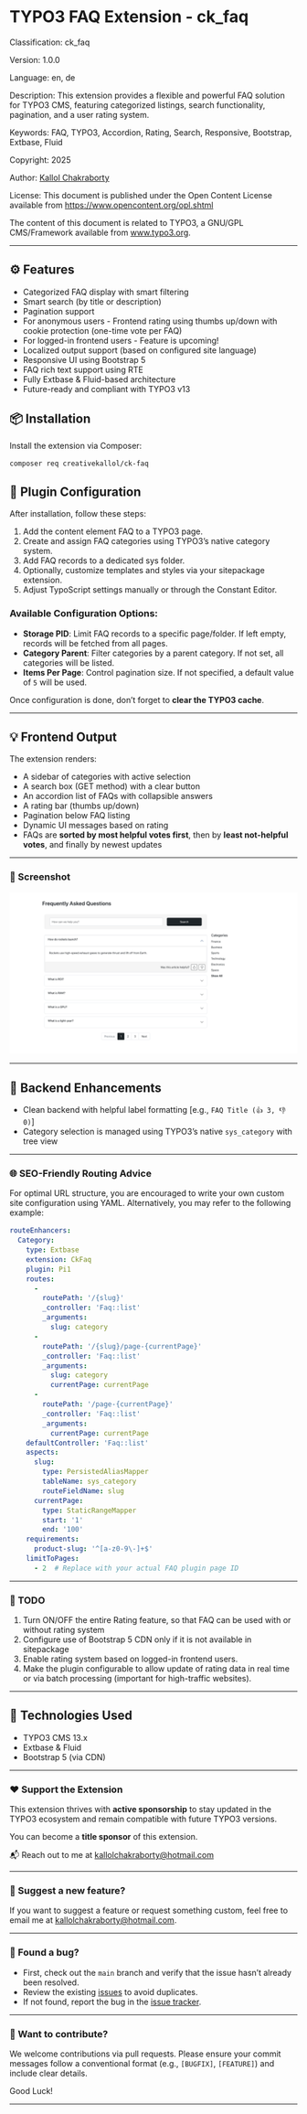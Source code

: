 # TYPO3 FAQ Extension - ck_faq

Classification: ck_faq

Version: 1.0.0

Language: en, de

Description: This extension provides a flexible and powerful FAQ solution for TYPO3 CMS, featuring categorized listings, search functionality, pagination, and a user rating system.

Keywords: FAQ, TYPO3, Accordion, Rating, Search, Responsive, Bootstrap, Extbase, Fluid

Copyright: 2025

Author: [Kallol Chakraborty](https://my.typo3.org/u/creativekallol)

License: This document is published under the Open Content License available from https://www.opencontent.org/opl.shtml

The content of this document is related to TYPO3, a GNU/GPL CMS/Framework available from www.typo3.org.

---
## ⚙️ Features

* Categorized FAQ display with smart filtering
* Smart search (by title or description)
* Pagination support
* For anonymous users - Frontend rating using thumbs up/down with cookie protection (one-time vote per FAQ)
* For logged-in frontend users - Feature is upcoming!
* Localized output support (based on configured site language)
* Responsive UI using Bootstrap 5
* FAQ rich text support using RTE
* Fully Extbase & Fluid-based architecture
* Future-ready and compliant with TYPO3 v13

## 📦 Installation

Install the extension via Composer:

```bash
composer req creativekallol/ck-faq
```

## 📌 Plugin Configuration

After installation, follow these steps:

1.	Add the content element FAQ to a TYPO3 page.
2.	Create and assign FAQ categories using TYPO3’s native category system.
3.	Add FAQ records to a dedicated sys folder.
4.	Optionally, customize templates and styles via your sitepackage extension.
5.	Adjust TypoScript settings manually or through the Constant Editor.

### Available Configuration Options:

- **Storage PID**: Limit FAQ records to a specific page/folder. If left empty, records will be fetched from all pages.
- **Category Parent**: Filter categories by a parent category. If not set, all categories will be listed.
- **Items Per Page**: Control pagination size. If not specified, a default value of `5` will be used.

Once configuration is done, don’t forget to **clear the TYPO3 cache**.

---

## 💡 Frontend Output

The extension renders:

- A sidebar of categories with active selection
- A search box (GET method) with a clear button
- An accordion list of FAQs with collapsible answers
- A rating bar (thumbs up/down)
- Pagination below FAQ listing
- Dynamic UI messages based on rating
- FAQs are **sorted by most helpful votes first**, then by **least not-helpful votes**, and finally by newest updates

---

### 📸 Screenshot

![FAQ Extension Frontend](Documentation/Images/faq-preview.png)

---

## 🧪 Backend Enhancements

- Clean backend with helpful label formatting [e.g., `FAQ Title (👍 3, 👎 0)`]
- Category selection is managed using TYPO3’s native `sys_category` with tree view

---

### 🌐 SEO-Friendly Routing Advice

For optimal URL structure, you are encouraged to write your own custom site configuration using YAML. Alternatively, you may refer to the following example:

```yaml
routeEnhancers:
  Category:
    type: Extbase
    extension: CkFaq
    plugin: Pi1
    routes:
      -
        routePath: '/{slug}'
        _controller: 'Faq::list'
        _arguments:
          slug: category
      -
        routePath: '/{slug}/page-{currentPage}'
        _controller: 'Faq::list'
        _arguments:
          slug: category
          currentPage: currentPage
      -
        routePath: '/page-{currentPage}'
        _controller: 'Faq::list'
        _arguments:
          currentPage: currentPage
    defaultController: 'Faq::list'
    aspects:
      slug:
        type: PersistedAliasMapper
        tableName: sys_category
        routeFieldName: slug
      currentPage:
        type: StaticRangeMapper
        start: '1'
        end: '100'
    requirements:
      product-slug: '^[a-z0-9\-]+$'
    limitToPages:
      - 2  # Replace with your actual FAQ plugin page ID
```

---

### 📝 TODO

1. Turn ON/OFF the entire Rating feature, so that FAQ can be used with or without rating system
2. Configure use of Bootstrap 5 CDN only if it is not available in sitepackage
3. Enable rating system based on logged-in frontend users.
4. Make the plugin configurable to allow update of rating data in real time or via batch processing (important for high-traffic websites).

---

## 🧰 Technologies Used

- TYPO3 CMS 13.x
- Extbase & Fluid
- Bootstrap 5 (via CDN)

---

### ❤️ Support the Extension

This extension thrives with **active sponsorship** to stay updated in the TYPO3 ecosystem and remain compatible with future TYPO3 versions.

You can become a **title sponsor** of this extension.

📬 Reach out to me at [kallolchakraborty@hotmail.com](mailto:kallolchakraborty@hotmail.com)

---

### 🌟 Suggest a new feature?

If you want to suggest a feature or request something custom, feel free to email me at [kallolchakraborty@hotmail.com](mailto:kallolchakraborty@hotmail.com).

---

### 🐞 Found a bug?

* First, check out the `main` branch and verify that the issue hasn’t already been resolved.
* Review the existing [issues](https://github.com/creativekallol/ck_faq/issues) to avoid duplicates.
* If not found, report the bug in the [issue tracker](https://github.com/creativekallol/ck_faq/issues/new).

---

### 🤝 Want to contribute?

We welcome contributions via pull requests.
Please ensure your commit messages follow a conventional format (e.g., `[BUGFIX]`, `[FEATURE]`) and include clear details.

Good Luck!

---
